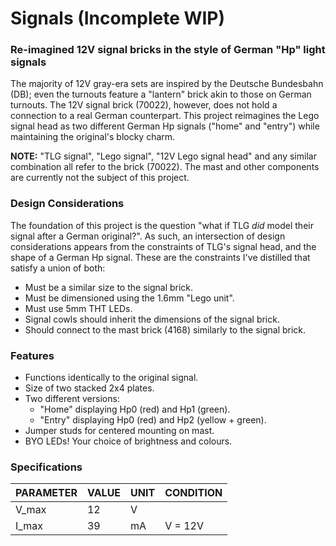 # Signals (Incomplete WIP)

### Re-imagined 12V signal bricks in the style of German "Hp" light signals

The majority of 12V gray-era sets are inspired by the Deutsche Bundesbahn (DB); even the turnouts feature a "lantern" brick akin to those on German turnouts. The 12V signal brick (70022), however, does not hold a connection to a real German counterpart. This project reimagines the Lego signal head as two different German Hp signals ("home" and "entry") while maintaining the original's blocky charm.

**NOTE:** "TLG signal", "Lego signal", "12V Lego signal head" and any similar combination all refer to the brick (70022). The mast and other components are currently not the subject of this project.

### Design Considerations

The foundation of this project is the question "what if TLG _did_ model their signal after a German original?". As such, an intersection of design considerations appears from the constraints of TLG's signal head, and the shape of a German Hp signal. These are the constraints I've distilled that satisfy a union of both:

- Must be a similar size to the signal brick.
- Must be dimensioned using the 1.6mm "Lego unit".
- Must use 5mm THT LEDs.
- Signal cowls should inherit the dimensions of the signal brick.
- Should connect to the mast brick (4168) similarly to the signal brick.

### Features

- Functions identically to the original signal.
- Size of two stacked 2x4 plates.
- Two different versions:
    - "Home" displaying Hp0 (red) and Hp1 (green).
    - "Entry" displaying Hp0 (red) and Hp2 (yellow + green).
- Jumper studs for centered mounting on mast.
- BYO LEDs! Your choice of brightness and colours.

### Specifications

| PARAMETER | VALUE | UNIT | CONDITION |
| --------- | ----- | ---- | --------- |
| V_max | 12 | V | |
| I_max | 39 | mA | V = 12V |